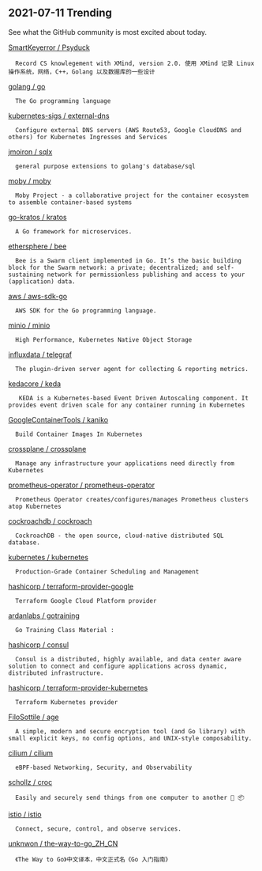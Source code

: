 ## 2021-07-11 Trending 
See what the GitHub community is most excited about today. 

[SmartKeyerror / Psyduck](https://github.com/SmartKeyerror/Psyduck) 

      Record CS knowlegement with XMind, version 2.0. 使用 XMind 记录 Linux 操作系统，网络，C++，Golang 以及数据库的一些设计
     
[golang / go](https://github.com/golang/go) 

      The Go programming language
     
[kubernetes-sigs / external-dns](https://github.com/kubernetes-sigs/external-dns) 

      Configure external DNS servers (AWS Route53, Google CloudDNS and others) for Kubernetes Ingresses and Services
     
[jmoiron / sqlx](https://github.com/jmoiron/sqlx) 

      general purpose extensions to golang's database/sql
     
[moby / moby](https://github.com/moby/moby) 

      Moby Project - a collaborative project for the container ecosystem to assemble container-based systems
     
[go-kratos / kratos](https://github.com/go-kratos/kratos) 

      A Go framework for microservices.
     
[ethersphere / bee](https://github.com/ethersphere/bee) 

      Bee is a Swarm client implemented in Go. It’s the basic building block for the Swarm network: a private; decentralized; and self-sustaining network for permissionless publishing and access to your (application) data.
     
[aws / aws-sdk-go](https://github.com/aws/aws-sdk-go) 

      AWS SDK for the Go programming language.
     
[minio / minio](https://github.com/minio/minio) 

      High Performance, Kubernetes Native Object Storage
     
[influxdata / telegraf](https://github.com/influxdata/telegraf) 

      The plugin-driven server agent for collecting & reporting metrics.
     
[kedacore / keda](https://github.com/kedacore/keda) 

       KEDA is a Kubernetes-based Event Driven Autoscaling component. It provides event driven scale for any container running in Kubernetes 
     
[GoogleContainerTools / kaniko](https://github.com/GoogleContainerTools/kaniko) 

      Build Container Images In Kubernetes
     
[crossplane / crossplane](https://github.com/crossplane/crossplane) 

      Manage any infrastructure your applications need directly from Kubernetes
     
[prometheus-operator / prometheus-operator](https://github.com/prometheus-operator/prometheus-operator) 

      Prometheus Operator creates/configures/manages Prometheus clusters atop Kubernetes
     
[cockroachdb / cockroach](https://github.com/cockroachdb/cockroach) 

      CockroachDB - the open source, cloud-native distributed SQL database.
     
[kubernetes / kubernetes](https://github.com/kubernetes/kubernetes) 

      Production-Grade Container Scheduling and Management
     
[hashicorp / terraform-provider-google](https://github.com/hashicorp/terraform-provider-google) 

      Terraform Google Cloud Platform provider
     
[ardanlabs / gotraining](https://github.com/ardanlabs/gotraining) 

      Go Training Class Material : 
     
[hashicorp / consul](https://github.com/hashicorp/consul) 

      Consul is a distributed, highly available, and data center aware solution to connect and configure applications across dynamic, distributed infrastructure.
     
[hashicorp / terraform-provider-kubernetes](https://github.com/hashicorp/terraform-provider-kubernetes) 

      Terraform Kubernetes provider
     
[FiloSottile / age](https://github.com/FiloSottile/age) 

      A simple, modern and secure encryption tool (and Go library) with small explicit keys, no config options, and UNIX-style composability.
     
[cilium / cilium](https://github.com/cilium/cilium) 

      eBPF-based Networking, Security, and Observability
     
[schollz / croc](https://github.com/schollz/croc) 

      Easily and securely send things from one computer to another 🐊 📦

     
[istio / istio](https://github.com/istio/istio) 

      Connect, secure, control, and observe services.
     
[unknwon / the-way-to-go_ZH_CN](https://github.com/unknwon/the-way-to-go_ZH_CN) 

      《The Way to Go》中文译本，中文正式名《Go 入门指南》
     

